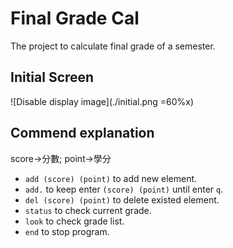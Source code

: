 # Final Grade Cal

The project to calculate final grade of a semester.

## Initial Screen

![Disable display image](./initial.png =60%x)

## Commend explanation

score->分數; point->學分

- `add (score) (point)` to add new element.
- `add.` to keep enter `(score) (point)` until enter `q`.
- `del (score) (point)` to delete existed element.
- `status` to check current grade.
- `look` to check grade list.
- `end` to stop program.